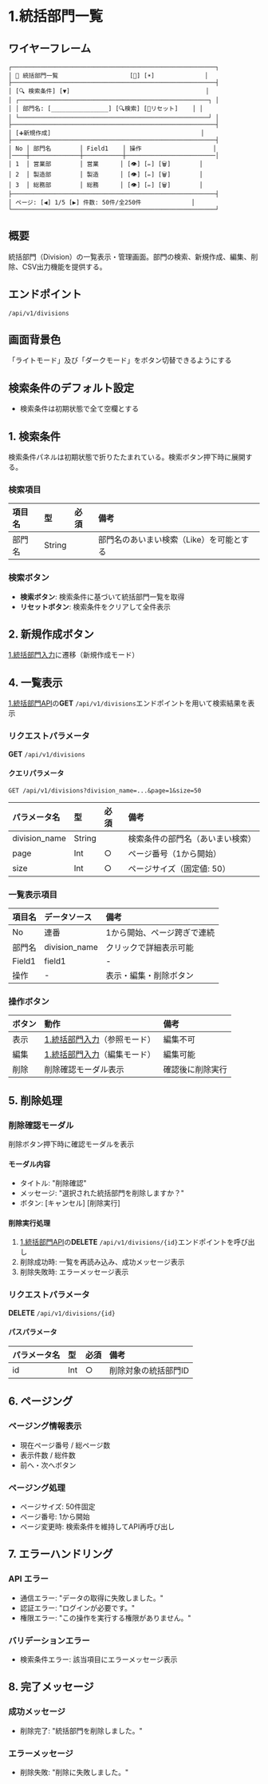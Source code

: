 # 1.統括部門一覧

## ワイヤーフレーム
```
┌─────────────────────────────────────────────────────────┐
│ 🏢 統括部門一覧                    [🌙] [☀️]              │
├─────────────────────────────────────────────────────────┤
│ [🔍 検索条件] [▼]                                      │
│ ┌─────────────────────────────────────────────────────┐ │
│ │ 部門名: [________________] [🔍検索] [🔄リセット]    │ │
│ └─────────────────────────────────────────────────────┘ │
├─────────────────────────────────────────────────────────┤
│ [➕新規作成]                                          │
├─────────────────────────────────────────────────────────┤
│ No │ 部門名        │ Field1    │ 操作                    │
│────┼──────────────┼───────────┼─────────────────────────│
│ 1  │ 営業部        │ 営業      │ [👁️] [✏️] [🗑️]        │
│ 2  │ 製造部        │ 製造      │ [👁️] [✏️] [🗑️]        │
│ 3  │ 総務部        │ 総務      │ [👁️] [✏️] [🗑️]        │
├─────────────────────────────────────────────────────────┤
│ ページ: [◀️] 1/5 [▶️] 件数: 50件/全250件              │
└─────────────────────────────────────────────────────────┘
```

## 概要
統括部門（Division）の一覧表示・管理画面。部門の検索、新規作成、編集、削除、CSV出力機能を提供する。

## エンドポイント
`/api/v1/divisions`

## 画面背景色
「ライトモード」及び「ダークモード」をボタン切替できるようにする

## 検索条件のデフォルト設定
- 検索条件は初期状態で全て空欄とする

## 1. 検索条件
検索条件パネルは初期状態で折りたたまれている。検索ボタン押下時に展開する。

### 検索項目
| 項目名 | 型 | 必須 | 備考 |
|:--|:--|:--|:--|
| 部門名 | String | | 部門名のあいまい検索（Like）を可能とする |

### 検索ボタン
- **検索ボタン**: 検索条件に基づいて統括部門一覧を取得
- **リセットボタン**: 検索条件をクリアして全件表示

## 2. 新規作成ボタン
[1.統括部門入力](./1.統括部門入力.md)に遷移（新規作成モード）


## 4. 一覧表示
[1.統括部門API](./API/1.統括部門.md)の**GET** `/api/v1/divisions`エンドポイントを用いて検索結果を表示

### リクエストパラメータ
**GET** `/api/v1/divisions`

#### クエリパラメータ
```
GET /api/v1/divisions?division_name=...&page=1&size=50
```

| パラメータ名 | 型 | 必須 | 備考 |
|:--|:--|:--|:--|
| division_name | String | | 検索条件の部門名（あいまい検索） |
| page | Int | ○ | ページ番号（1から開始） |
| size | Int | ○ | ページサイズ（固定値: 50） |

### 一覧表示項目
| 項目名 | データソース | 備考 |
|:--|:--|:--|
| No | 連番 | 1から開始、ページ跨ぎで連続 |
| 部門名 | division_name | クリックで詳細表示可能 |
| Field1 | field1 | - |
| 操作 | - | 表示・編集・削除ボタン |

### 操作ボタン
| ボタン | 動作 | 備考 |
|:--|:--|:--|
| 表示 | [1.統括部門入力](./1.統括部門入力.md)（参照モード） | 編集不可 |
| 編集 | [1.統括部門入力](./1.統括部門入力.md)（編集モード） | 編集可能 |
| 削除 | 削除確認モーダル表示 | 確認後に削除実行 |

## 5. 削除処理
### 削除確認モーダル
削除ボタン押下時に確認モーダルを表示

#### モーダル内容
- タイトル: "削除確認"
- メッセージ: "選択された統括部門を削除しますか？"
- ボタン: [キャンセル] [削除実行]

#### 削除実行処理
1. [1.統括部門API](./API/1.統括部門.md)の**DELETE** `/api/v1/divisions/{id}`エンドポイントを呼び出し
2. 削除成功時: 一覧を再読み込み、成功メッセージ表示
3. 削除失敗時: エラーメッセージ表示

### リクエストパラメータ
**DELETE** `/api/v1/divisions/{id}`

#### パスパラメータ
| パラメータ名 | 型 | 必須 | 備考 |
|:--|:--|:--|:--|
| id | Int | ○ | 削除対象の統括部門ID |

## 6. ページング
### ページング情報表示
- 現在ページ番号 / 総ページ数
- 表示件数 / 総件数
- 前へ・次へボタン

### ページング処理
- ページサイズ: 50件固定
- ページ番号: 1から開始
- ページ変更時: 検索条件を維持してAPI再呼び出し

## 7. エラーハンドリング
### API エラー
- 通信エラー: "データの取得に失敗しました。"
- 認証エラー: "ログインが必要です。"
- 権限エラー: "この操作を実行する権限がありません。"

### バリデーションエラー
- 検索条件エラー: 該当項目にエラーメッセージ表示

## 8. 完了メッセージ
### 成功メッセージ
- 削除完了: "統括部門を削除しました。"

### エラーメッセージ
- 削除失敗: "削除に失敗しました。"
